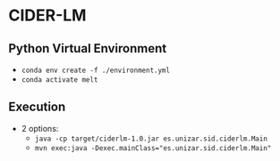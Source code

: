 # CIDER-LM

## Python Virtual Environment

- `conda env create -f ./environment.yml`
- `conda activate melt`

## Execution

- 2 options:
  - `java -cp target/ciderlm-1.0.jar es.unizar.sid.ciderlm.Main`
  - `mvn exec:java -Dexec.mainClass="es.unizar.sid.ciderlm.Main"`
